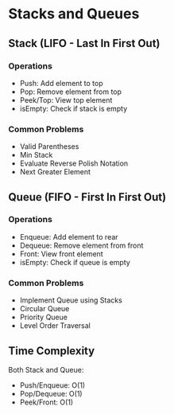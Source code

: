 # Stacks and Queues

## Stack (LIFO - Last In First Out)

### Operations
- Push: Add element to top
- Pop: Remove element from top
- Peek/Top: View top element
- isEmpty: Check if stack is empty

### Common Problems
- Valid Parentheses
- Min Stack
- Evaluate Reverse Polish Notation
- Next Greater Element

## Queue (FIFO - First In First Out)

### Operations
- Enqueue: Add element to rear
- Dequeue: Remove element from front
- Front: View front element
- isEmpty: Check if queue is empty

### Common Problems
- Implement Queue using Stacks
- Circular Queue
- Priority Queue
- Level Order Traversal

## Time Complexity
Both Stack and Queue:
- Push/Enqueue: O(1)
- Pop/Dequeue: O(1)
- Peek/Front: O(1)
